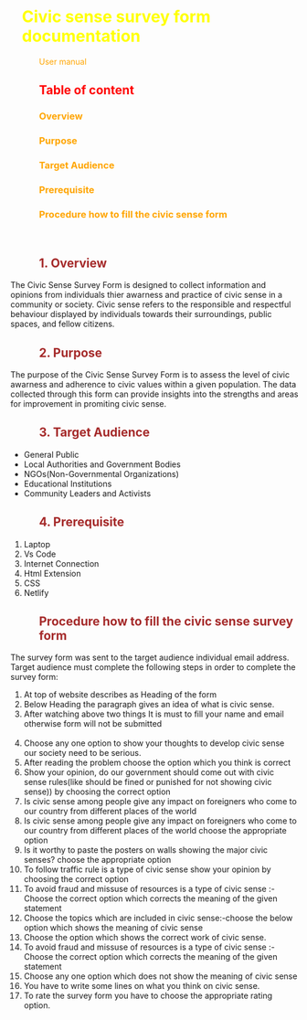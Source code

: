 <h1 style="margin-left:20px;color:yellow;">Civic sense survey form documentation</h1>
        <p style="margin-left:50px;color:orange">User manual</p>
    <h2 style="margin-left:50px;color:red">Table of content</h2>
    <h3 style="margin-left:50px;color:orange">Overview</h2>
    <h3 style="margin-left:50px;color:orange">Purpose</h2>
    <h3 style="margin-left:50px;color:orange">Target Audience</h2>
    <h3 style="margin-left:50px;color:orange">Prerequisite</h2>
    <h3 style="margin-left:50px;color:orange">Procedure how to fill the civic sense form</h2>
    <br>
    <h2 style="margin-left:50px;color:brown">1. Overview</h2>
    <p>The Civic Sense Survey Form is designed to collect information and opinions from individuals thier awarness and practice of civic sense in a community or society. Civic sense refers to the responsible and respectful behaviour displayed by individuals towards their surroundings, public spaces, and fellow citizens.</p>
    <h2 style="margin-left:50px;color:brown">2. Purpose </h2>
    <p>The purpose of the Civic Sense Survey Form is to assess the level of civic awarness and adherence to civic values within a given population. The data collected through this form can provide insights into the strengths and areas for improvement in promiting civic sense.</p>
    <h2 style="margin-left:50px;color:brown">3. Target Audience</h2>
            <ul>
                <li>
                    General Public 
                </li>
                <li>
                    Local Authorities and Government Bodies 
                </li>
                <li>
                    NGOs(Non-Governmental Organizations)
                </li>
                <li>
                    Educational Institutions
                </li>
                <li>
                    Community Leaders and Activists
                </li>  
            </ul>
    <h2 style="margin-left:50px;color:brown">4. Prerequisite </h2>
    <ol>
        <li>
            Laptop
        </li>
        <li>
            Vs Code
        </li>
        <li>
            Internet Connection
        </li>
        <li>
            Html Extension
        </li>
        <li>
            CSS
        </li>
        <li>
            Netlify
        </li>
    </ol>
    <h2 style="margin-left:50px;color:brown">Procedure how to fill the civic sense survey form</h2>
    <p>
        The survey form was sent to the target audience individual email address. Target audience must complete the following steps in order to complete the survey form: 
    </p>
    <ol>
        <li>
            At top of website describes as Heading of the form
        </li>
        <img src="" alt="">
        <li>
            Below Heading the paragraph gives an idea of what is civic sense.
        </li>
        <img src="" alt="">
        <li>
            After watching above two things It is must to  fill your name and email otherwise form will not be submitted 
        </li>
        <img src="" alt="">
        <img src="" alt="">
        <li>
            Choose any one option to show your thoughts to develop civic sense our society need to be serious. 
        </li>
        <img src="" alt="">
        <li>
            After reading the problem choose the option which you think is correct 
        </li>
        <img src="" alt="">
        <li>
            Show your opinion, do our government should come out with civic sense rules(like should be fined or punished for not showing civic sense)) by choosing the correct option
        </li>
        <img src="" alt="">
        <li>
            Is civic sense among people give any impact on foreigners who come to our country from different places of the world
        </li>
        <img src="" alt="">
        <li>
            Is civic sense among people give any impact on foreigners who come to our country from different places of the world choose the appropriate option
        </li>
        <img src="" alt="">
        <li>
            Is it worthy to paste the posters on walls showing the major civic senses? choose the appropriate option
        </li>
        <img src="" alt="">
        <li>
            To follow traffic rule is a type of civic sense show your opinion by choosing the correct option
        </li>
        <img src="" alt="">
        <li>
            To avoid fraud and missuse of resources is a type of civic sense :- Choose the correct option which corrects the meaning of the given statement 
        </li>
        <img src="" alt="">
        <li>
            Choose the topics which are included in civic sense:-choose the below option which shows the meaning of civic sense 
        </li>
        <img src="" alt="">
        <li>
            Choose the option which shows the correct work of civic sense. 
        </li>
        <img src="" alt="">
        <li>
            To avoid fraud and missuse of resources is a type of civic sense :- Choose the correct option which corrects the meaning of the given statement 
        </li>
        <img src="" alt="">
        <li>
            Choose any one option which does not show the meaning of civic sense 
        </li>
        <img src="" alt="">
        <li>
           You have to write some lines on what you think on civic sense.
        </li>
        <img src="" alt="">
        <li>
            To rate the survey form you have to choose the appropriate rating option.
        </li>
        <img src="" alt="">
    </ol>
